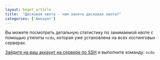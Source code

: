 ```yaml
---
layout: beget_article
title:  "Дисковая квота - чем занята дисковая квота?"
categories: ['Аккаунт']
---
```


Вы можете посмотреть детальную статистику по занимаемой квоте с помощью утилиты `ncdu`, которая уже установлена на всех хостинговых серверах.

[Зайдите на ваш аккаунт на сервере по SSH](https://beget.com/ru/articles/ssh_windows) и выполните команду: `ncdu`
